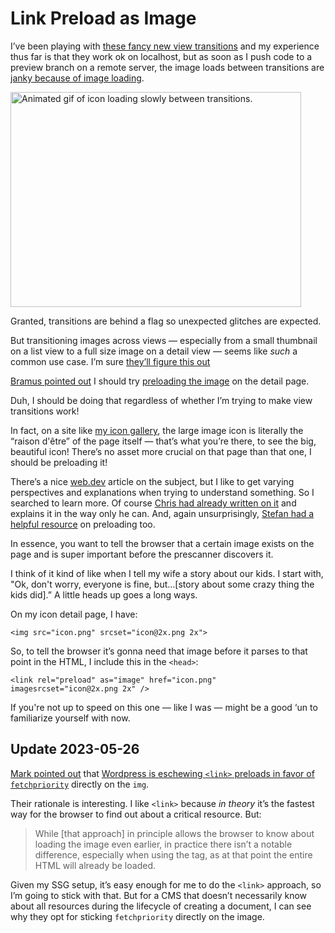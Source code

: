 # Link Preload as Image

I’ve been playing with [these fancy new view transitions](https://daverupert.com/2023/05/getting-started-view-transitions/) and my experience thus far is that they work ok on localhost, but as soon as I push code to a preview branch on a remote server, the image loads between transitions are [janky because of image loading](https://twitter.com/jimniels/status/1661557620719734785?s=20).

<img src="https://cdn.jim-nielsen.com/blog/2023/view-transition-slow-img.gif" width="465" height="344" alt="Animated gif of icon loading slowly between transitions." />

Granted, transitions are behind a flag so unexpected glitches are expected.

But transitioning images across views — especially from a small thumbnail on a list view to a full size image on a detail view — seems like _such_ a common use case. I’m sure [they’ll figure this out](https://twitter.com/bramus/status/1662014937080774657?s=20)

[Bramus pointed out](https://twitter.com/bramus/status/1661726370076975104?s=20) I should try [preloading the image](https://web.dev/preload-responsive-images/#preload-overview) on the detail page.

Duh, I should be doing that regardless of whether I’m trying to  make view transitions work!

In fact, on a site like [my icon gallery](https://macosicongallery.com), the large image icon is literally the “raison d'être” of the page itself — that’s what you’re there, to see the big, beautiful icon! There’s no asset more crucial on that page than that one, I should be preloading it!

There’s a nice [web.dev](https://web.dev/preload-responsive-images/#preload-overview) article on the subject, but I like to get varying perspectives and explanations when trying to understand something. So I searched to learn more. Of course [Chris had already written on it](https://css-tricks.com/responsive-images-youre-just-changing-resolutions-use-srcset/) and explains it in the way only he can. And, again unsurprisingly, [Stefan had a helpful resource](https://www.stefanjudis.com/today-i-learned/how-to-preload-responsive-images-with-imagesizes-and-imagesrcset/) on preloading too.

In essence, you want to tell the browser that a certain image exists on the page and is super important before the prescanner discovers it.

I think of it kind of like when I tell my wife a story about our kids. I start with, "Ok, don't worry, everyone is fine, but...[story about some crazy thing the kids did].” A little heads up goes a long ways.

On my icon detail page, I have:

```
<img src="icon.png" srcset="icon@2x.png 2x">
```

So, to tell the browser it’s gonna need that image before it parses to that point in the HTML, I include this in the `<head>`:

```
<link rel="preload" as="image" href="icon.png" imagesrcset="icon@2x.png 2x" />
```

If you're not up to speed on this one — like I was — might be a good ‘un to familiarize yourself with now.

## Update 2023-05-26

[Mark pointed out](https://fosstodon.org/@mrwweb/110435716839260633) that [Wordpress is eschewing `<link>` preloads in favor of `fetchpriority`](https://make.wordpress.org/core/2023/05/02/proposal-for-enhancing-lcp-image-performance-with-fetchpriority/) directly on the `img`.

Their rationale is interesting. I like `<link>` because _in theory_ it’s the fastest way for the browser to find out about a critical resource. But:

>  While [that approach] in principle allows the browser to know about loading the image even earlier, in practice there isn’t a notable difference, especially when using the tag, as at that point the entire HTML will already be loaded.

Given my SSG setup, it’s easy enough for me to do the `<link>` approach, so I’m going to stick with that. But for a CMS that doesn’t necessarily know about all resources during the lifecycle of creating a document, I can see why they opt for sticking `fetchpriority` directly on the image.